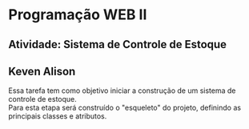 # Programação WEB II
## Atividade: Sistema de Controle de Estoque
## Keven Alison
Essa tarefa tem como objetivo iniciar a construção de um sistema de controle de estoque. <br> Para esta etapa será construído o "esqueleto" do projeto, definindo as principais classes e atributos.
